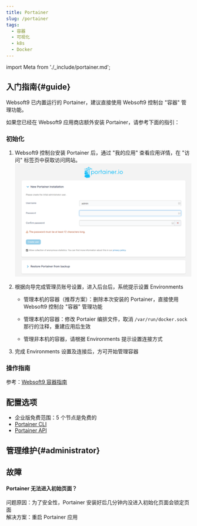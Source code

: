 ```yaml
---
title: Portainer
slug: /portainer
tags:
  - 容器
  - 可视化
  - k8s
  - Docker
---
```


import Meta from './_include/portainer.md';

<Meta name="meta" />

## 入门指南{#guide}

Websoft9 已内置运行的 Portainer，建议直接使用 Websoft9 控制台 "容器" 管理功能。   

如果您已经在 Websoft9 应用商店额外安装 Portainer，请参考下面的指引：

### 初始化

1. Websoft9 控制台安装 Portainer 后，通过 "我的应用" 查看应用详情，在 "访问" 标签页中获取访问网站。  
   ![](./assets/portainer-register-websoft9.png)

2. 根据向导完成管理员账号设置，进入后台后，系统提示设置 Environments

   - 管理本机的容器（推荐方案）：删除本次安装的 Portainer，直接使用 Websoft9 控制台 "容器" 管理功能

   - 管理本机的容器：修改 Portaier 编排文件，取消 `/var/run/docker.sock` 那行的注释，重建应用后生效

   - 管理非本机的容器，请根据 Environments 提示设置连接方式

3. 完成 Environments 设置及连接后，方可开始管理容器

### 操作指南

参考：[Websoft9 容器指南](./function/container)

## 配置选项

- 企业版免费范围：5 个节点是免费的
- [Portainer CLI](https://docs.portainer.io/advanced/cli)
- [Portainer API](https://docs.portainer.io/api/access)

## 管理维护{#administrator}

## 故障

#### Portainer 无法进入初始页面？

问题原因：为了安全性，Portainer 安装好后几分钟内没进入初始化页面会锁定页面   
解决方案：重启 Portainer 应用